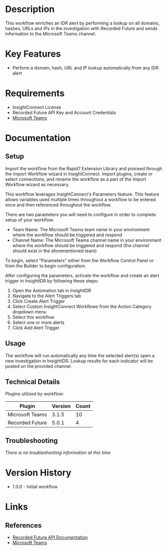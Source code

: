 # Description

This workflow enriches an IDR alert by performing a lookup on all domains, hashes, URLs and IPs in the investigation with Recorded Future and sends information to the Microsoft Teams channel.

# Key Features

* Perform a domain, hash, URL and IP lookup automatically from any IDR alert

# Requirements

* InsightConnect License
* Recorded Future API Key and Account Credentials
* [Microsoft Teams](https://insightconnect.help.rapid7.com/docs/microsoft-teams)

# Documentation

## Setup

Import the workflow from the Rapid7 Extension Library and proceed through the Import Workflow wizard in InsightConnect. Import plugins, create or select connections, and rename the workflow as a part of the Import Workflow wizard as necessary.

This workflow leverages InsightConnect's Parameters feature. This feature allows variables used multiple times throughout a workflow to be entered once and then referenced throughout the workflow.

There are two parameters you will need to configure in order to complete setup of your workflow:

* Team Name: The Microsoft Teams team name in your environment where the workflow should be triggered and respond
* Channel Name: The Microsoft Teams channel name in your environment where the workflow should be triggered and respond (the channel should exist in the aforementioned team)

To begin, select "Parameters" either from the Workflow Control Panel or from the Builder to begin configuration.

After configuring the parameters, activate the workflow and create an alert trigger in InsightIDR by following these steps:

1. Open the Automation tab in InsightIDR 
2. Navigate to the Alert Triggers tab 
3. Click Create Alert Trigger 
4. Select Custom InsightConnect Workflows from the Action Category dropdown menu 
5. Select this workflow 
6. Select one or more alerts
7. Click Add Alert Trigger

## Usage

The workflow will run automatically any time the selected alert(s) open a new investigation in InsightIDR. Lookup results for each indicator will be posted on the provided channel.

## Technical Details

Plugins utilized by workflow:

|Plugin|Version|Count|
|----|----|--------|
|Microsoft Teams|3.1.5|10|
|Recorded Future|5.0.1|4|

## Troubleshooting

_There is no troubleshooting information at this time_

# Version History

* 1.0.0 - Initial workflow

# Links

## References

* [Recorded Future API Documentation](https://support.recordedfuture.com/hc/en-us/categories/115000803507-Raw-API)
* [Microsoft Teams](https://teams.microsoft.com)
